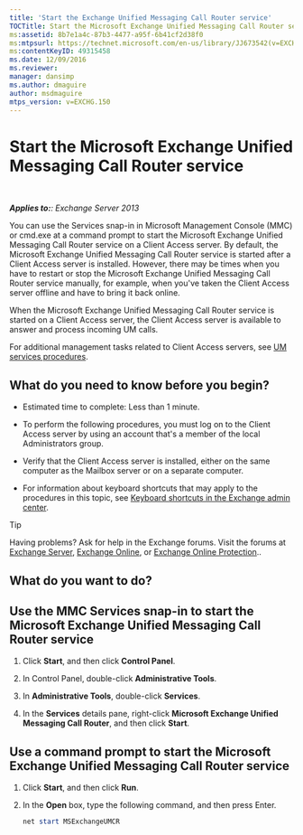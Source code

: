 ```yaml
---
title: 'Start the Exchange Unified Messaging Call Router service'
TOCTitle: Start the Microsoft Exchange Unified Messaging Call Router service
ms:assetid: 8b7e1a4c-87b3-4477-a95f-6b41cf2d38f0
ms:mtpsurl: https://technet.microsoft.com/en-us/library/JJ673542(v=EXCHG.150)
ms:contentKeyID: 49315458
ms.date: 12/09/2016
ms.reviewer: 
manager: dansimp
ms.author: dmaguire
author: msdmaguire
mtps_version: v=EXCHG.150
---
```


# Start the Microsoft Exchange Unified Messaging Call Router service

 

_**Applies to:**: Exchange Server 2013_

You can use the Services snap-in in Microsoft Management Console (MMC) or cmd.exe at a command prompt to start the Microsoft Exchange Unified Messaging Call Router service on a Client Access server. By default, the Microsoft Exchange Unified Messaging Call Router service is started after a Client Access server is installed. However, there may be times when you have to restart or stop the Microsoft Exchange Unified Messaging Call Router service manually, for example, when you've taken the Client Access server offline and have to bring it back online.

When the Microsoft Exchange Unified Messaging Call Router service is started on a Client Access server, the Client Access server is available to answer and process incoming UM calls.

For additional management tasks related to Client Access servers, see [UM services procedures](um-services-procedures-exchange-2013-help.md).

## What do you need to know before you begin?

  - Estimated time to complete: Less than 1 minute.

  - To perform the following procedures, you must log on to the Client Access server by using an account that's a member of the local Administrators group.

  - Verify that the Client Access server is installed, either on the same computer as the Mailbox server or on a separate computer.

  - For information about keyboard shortcuts that may apply to the procedures in this topic, see [Keyboard shortcuts in the Exchange admin center](keyboard-shortcuts-in-the-exchange-admin-center-2013-help.md).

> [!TIP]
> Having problems? Ask for help in the Exchange forums. Visit the forums at <A href="https://go.microsoft.com/fwlink/p/?linkid=60612">Exchange Server</A>, <A href="https://go.microsoft.com/fwlink/p/?linkid=267542">Exchange Online</A>, or <A href="https://go.microsoft.com/fwlink/p/?linkid=285351">Exchange Online Protection</A>..

## What do you want to do?

## Use the MMC Services snap-in to start the Microsoft Exchange Unified Messaging Call Router service

1. Click **Start**, and then click **Control Panel**.

2. In Control Panel, double-click **Administrative Tools**.

3. In **Administrative Tools**, double-click **Services**.

4. In the **Services** details pane, right-click **Microsoft Exchange Unified Messaging Call Router**, and then click **Start**.

## Use a command prompt to start the Microsoft Exchange Unified Messaging Call Router service

1. Click **Start**, and then click **Run**.

2. In the **Open** box, type the following command, and then press Enter.

    ```powershell
    net start MSExchangeUMCR
    ```
